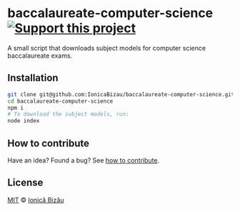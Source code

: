 # baccalaureate-computer-science [![Support this project][donate-now]][paypal-donations]

A small script that downloads subject models for computer science baccalaureate exams.

## Installation

```sh
git clone git@github.com:IonicaBizau/baccalaureate-computer-science.git
cd baccalaureate-computer-science
npm i
# To download the subject models, run:
node index
```

## How to contribute
Have an idea? Found a bug? See [how to contribute][contributing].

## License

[MIT][license] © [Ionică Bizău][website]

[paypal-donations]: https://www.paypal.com/cgi-bin/webscr?cmd=_s-xclick&hosted_button_id=RVXDDLKKLQRJW
[donate-now]: http://i.imgur.com/6cMbHOC.png

[license]: http://showalicense.com/?fullname=Ionic%C4%83%20Biz%C4%83u%20%3Cbizauionica%40gmail.com%3E%20(http%3A%2F%2Fionicabizau.net)&year=2014#license-mit
[website]: http://ionicabizau.net
[contributing]: /CONTRIBUTING.md
[docs]: /DOCUMENTATION.md